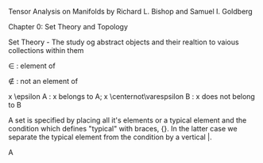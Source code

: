 Tensor Analysis on Manifolds
by Richard L. Bishop and Samuel I. Goldberg

Chapter 0: Set Theory and Topology

Set Theory - The study og abstract objects and their realtion to vaious collections within them

&#8712; : element of

&#8713; : not an element of

x \epsilon A : x belongs to A; x \centernot\varespsilon B : x does not belong to B

A set is specified by placing all it's elements or a typical element and the condition which defines "typical" with braces, \{\}. In the latter case we separate the typical element from the condition by a vertical |.

A 
